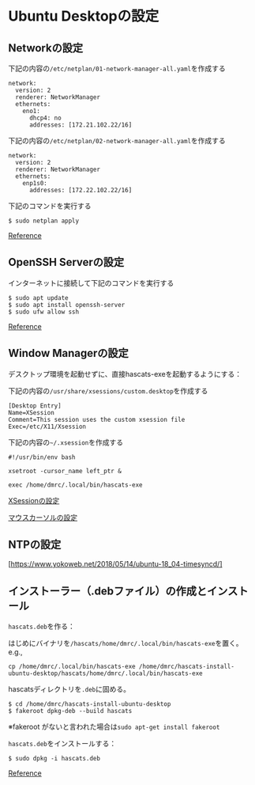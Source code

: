 # Ubuntu Desktopの設定

## Networkの設定

下記の内容の`/etc/netplan/01-network-manager-all.yaml`を作成する

~~~
network:
  version: 2
  renderer: NetworkManager
  ethernets:
    eno1:
      dhcp4: no
      addresses: [172.21.102.22/16]
~~~

下記の内容の`/etc/netplan/02-network-manager-all.yaml`を作成する

~~~
network:
  version: 2
  renderer: NetworkManager
  ethernets:
    enp1s0:
      addresses: [172.22.102.22/16]
~~~

下記のコマンドを実行する

~~~
$ sudo netplan apply
~~~

[Reference](https://vitux.com/how-to-configure-networking-with-netplan-on-ubuntu/)

## OpenSSH Serverの設定

インターネットに接続して下記のコマンドを実行する

~~~
$ sudo apt update
$ sudo apt install openssh-server
$ sudo ufw allow ssh
~~~

[Reference](https://linuxize.com/post/how-to-enable-ssh-on-ubuntu-18-04/)

## Window Managerの設定

デスクトップ環境を起動せずに、直接hascats-exeを起動するようにする：

下記の内容の`/usr/share/xsessions/custom.desktop`を作成する

~~~
[Desktop Entry]
Name=XSession
Comment=This session uses the custom xsession file
Exec=/etc/X11/Xsession
~~~

下記の内容の`~/.xsession`を作成する

~~~
#!/usr/bin/env bash

xsetroot -cursor_name left_ptr &

exec /home/dmrc/.local/bin/hascats-exe
~~~

[XSessionの設定](https://wiki.ubuntu.com/CustomXSession)

[マウスカーソルの設定](https://wiki.archlinux.jp/index.php/%E3%82%AB%E3%83%BC%E3%82%BD%E3%83%AB%E3%83%86%E3%83%BC%E3%83%9E#.E5.BD.A2.E3.81.8C_X_.E3.81.AE.E3.83.87.E3.83.95.E3.82.A9.E3.83.AB.E3.83.88.E3.82.AB.E3.83.BC.E3.82.BD.E3.83.AB.E3.81.AE.E5.A4.89.E6.9B.B4)

## NTPの設定

[https://www.yokoweb.net/2018/05/14/ubuntu-18_04-timesyncd/]

## インストーラー（.debファイル）の作成とインストール

`hascats.deb`を作る：

はじめにバイナリを`/hascats/home/dmrc/.local/bin/hascats-exe`を置く。e.g.,

~~~
cp /home/dmrc/.local/bin/hascats-exe /home/dmrc/hascats-install-ubuntu-desktop/hascats/home/dmrc/.local/bin/hascats-exe
~~~

hascatsディレクトリを`.deb`に固める。

~~~
$ cd /home/dmrc/hascats-install-ubuntu-desktop
$ fakeroot dpkg-deb --build hascats
~~~

※fakeroot がないと言われた場合は`sudo apt-get install fakeroot`

`hascats.deb`をインストールする：

~~~
$ sudo dpkg -i hascats.deb
~~~

[Reference](https://blog.cybozu.io/entry/2016/05/16/111500)
